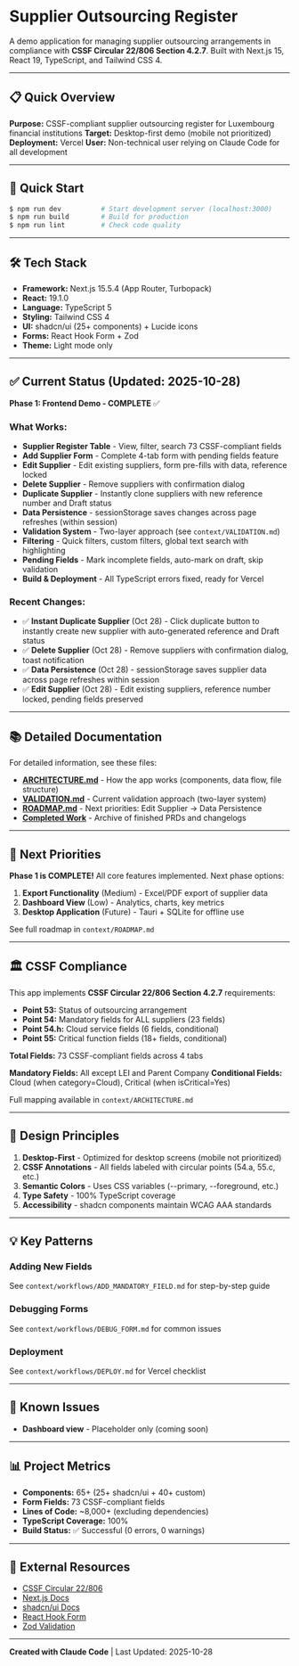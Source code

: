 # Supplier Outsourcing Register

A demo application for managing supplier outsourcing arrangements in compliance with **CSSF Circular 22/806 Section 4.2.7**. Built with Next.js 15, React 19, TypeScript, and Tailwind CSS 4.

---

## 📋 Quick Overview

**Purpose:** CSSF-compliant supplier outsourcing register for Luxembourg financial institutions
**Target:** Desktop-first demo (mobile not prioritized)
**Deployment:** Vercel
**User:** Non-technical user relying on Claude Code for all development

---

## 🚀 Quick Start

```bash
$ npm run dev          # Start development server (localhost:3000)
$ npm run build        # Build for production
$ npm run lint         # Check code quality
```

---

## 🛠 Tech Stack

- **Framework:** Next.js 15.5.4 (App Router, Turbopack)
- **React:** 19.1.0
- **Language:** TypeScript 5
- **Styling:** Tailwind CSS 4
- **UI:** shadcn/ui (25+ components) + Lucide icons
- **Forms:** React Hook Form + Zod
- **Theme:** Light mode only

---

## ✅ Current Status (Updated: 2025-10-28)

**Phase 1: Frontend Demo - COMPLETE** ✅

### What Works:
- **Supplier Register Table** - View, filter, search 73 CSSF-compliant fields
- **Add Supplier Form** - Complete 4-tab form with pending fields feature
- **Edit Supplier** - Edit existing suppliers, form pre-fills with data, reference locked
- **Delete Supplier** - Remove suppliers with confirmation dialog
- **Duplicate Supplier** - Instantly clone suppliers with new reference number and Draft status
- **Data Persistence** - sessionStorage saves changes across page refreshes (within session)
- **Validation System** - Two-layer approach (see `context/VALIDATION.md`)
- **Filtering** - Quick filters, custom filters, global text search with highlighting
- **Pending Fields** - Mark incomplete fields, auto-mark on draft, skip validation
- **Build & Deployment** - All TypeScript errors fixed, ready for Vercel

### Recent Changes:
- ✅ **Instant Duplicate Supplier** (Oct 28) - Click duplicate button to instantly create new supplier with auto-generated reference and Draft status
- ✅ **Delete Supplier** (Oct 28) - Remove suppliers with confirmation dialog, toast notification
- ✅ **Data Persistence** (Oct 28) - sessionStorage saves supplier data across page refreshes within session
- ✅ **Edit Supplier** (Oct 28) - Edit existing suppliers, reference number locked, pending fields preserved

---

## 📚 Detailed Documentation

For detailed information, see these files:

- **[ARCHITECTURE.md](context/ARCHITECTURE.md)** - How the app works (components, data flow, file structure)
- **[VALIDATION.md](context/VALIDATION.md)** - Current validation approach (two-layer system)
- **[ROADMAP.md](context/ROADMAP.md)** - Next priorities: Edit Supplier → Data Persistence
- **[Completed Work](context/completed/)** - Archive of finished PRDs and changelogs

---

## 🎯 Next Priorities

**Phase 1 is COMPLETE!** All core features implemented. Next phase options:

1. **Export Functionality** (Medium) - Excel/PDF export of supplier data
2. **Dashboard View** (Low) - Analytics, charts, key metrics
3. **Desktop Application** (Future) - Tauri + SQLite for offline use

See full roadmap in `context/ROADMAP.md`

---

## 🏛️ CSSF Compliance

This app implements **CSSF Circular 22/806 Section 4.2.7** requirements:

- **Point 53:** Status of outsourcing arrangement
- **Point 54:** Mandatory fields for ALL suppliers (23 fields)
- **Point 54.h:** Cloud service fields (6 fields, conditional)
- **Point 55:** Critical function fields (18+ fields, conditional)

**Total Fields:** 73 CSSF-compliant fields across 4 tabs

**Mandatory Fields:** All except LEI and Parent Company
**Conditional Fields:** Cloud (when category=Cloud), Critical (when isCritical=Yes)

Full mapping available in `context/ARCHITECTURE.md`

---

## 🎨 Design Principles

1. **Desktop-First** - Optimized for desktop screens (mobile not prioritized)
2. **CSSF Annotations** - All fields labeled with circular points (54.a, 55.c, etc.)
3. **Semantic Colors** - Uses CSS variables (--primary, --foreground, etc.)
4. **Type Safety** - 100% TypeScript coverage
5. **Accessibility** - shadcn components maintain WCAG AAA standards

---

## 💡 Key Patterns

### Adding New Fields
See `context/workflows/ADD_MANDATORY_FIELD.md` for step-by-step guide

### Debugging Forms
See `context/workflows/DEBUG_FORM.md` for common issues

### Deployment
See `context/workflows/DEPLOY.md` for Vercel checklist

---

## 🐛 Known Issues

- **Dashboard view** - Placeholder only (coming soon)

---

## 📊 Project Metrics

- **Components:** 65+ (25+ shadcn/ui + 40+ custom)
- **Form Fields:** 73 CSSF-compliant fields
- **Lines of Code:** ~8,000+ (excluding dependencies)
- **TypeScript Coverage:** 100%
- **Build Status:** ✅ Successful (0 errors, 0 warnings)

---

## 🔗 External Resources

- [CSSF Circular 22/806](https://www.cssf.lu/en/Document/circular-cssf-22-806/)
- [Next.js Docs](https://nextjs.org/docs)
- [shadcn/ui Docs](https://ui.shadcn.com)
- [React Hook Form](https://react-hook-form.com)
- [Zod Validation](https://zod.dev)

---

**Created with Claude Code** | Last Updated: 2025-10-28
